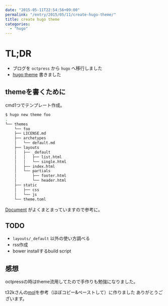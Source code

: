 ```yaml
---
date: "2015-05-11T22:54:56+09:00"
permalink: "/entry/2015/05/11/create-hugo-theme/"
title: create hugo theme
categories:
  - "hugo"
---
```

# TL;DR

- ブログを `octpress` から `hugo` へ移行しました
- [hugo theme](https://github.com/9renpoto/delic) 書きました

## themeを書くために

cmd1つでテンプレート作成。

```sh
$ hugo new theme foo
.
└── themes
    └── foo
    ├── LICENSE.md
    ├── archetypes
    │   └── default.md
    ├── layouts
    │   ├── _default
    │   │   ├── list.html
    │   │   └── single.html
    │   ├── index.html
    │   └── partials
    │       ├── footer.html
    │       └── header.html
    ├── static
    │   ├── css
    │   └── js
    └── theme.toml
```

[Document](http://gohugo.io/templates/) がよくまとまっていますので参考に。

## TODO

- `layouts/_default` 以外の使い方調べる
- rss作成
- bower installするbuild script

## 感想

octpressの時はtheme流用してたので手作りも勉強になりました。

t32kさんの[mol](https://github.com/t32k/mol)を参考（ほぼコピー&ペーストして）に作りました
ありがとうございます。
